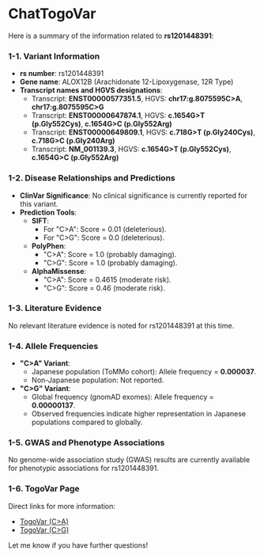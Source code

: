 # ChatTogoVar

Here is a summary of the information related to **rs1201448391**:

### 1-1. **Variant Information**
- **rs number**: rs1201448391
- **Gene name**: ALOX12B (Arachidonate 12-Lipoxygenase, 12R Type)
- **Transcript names and HGVS designations**:
  - Transcript: **ENST00000577351.5**, HGVS: **chr17:g.8075595C>A**, **chr17:g.8075595C>G**
  - Transcript: **ENST00000647874.1**, HGVS: **c.1654G>T (p.Gly552Cys)**, **c.1654G>C (p.Gly552Arg)**
  - Transcript: **ENST00000649809.1**, HGVS: **c.718G>T (p.Gly240Cys)**, **c.718G>C (p.Gly240Arg)**
  - Transcript: **NM_001139.3**, HGVS: **c.1654G>T (p.Gly552Cys)**, **c.1654G>C (p.Gly552Arg)**

### 1-2. **Disease Relationships and Predictions**
- **ClinVar Significance**: No clinical significance is currently reported for this variant.
- **Prediction Tools**:
  - **SIFT**: 
    - For "C>A": Score = 0.01 (deleterious).
    - For "C>G": Score = 0.0 (deleterious).
  - **PolyPhen**:
    - "C>A": Score = 1.0 (probably damaging).
    - "C>G": Score = 1.0 (probably damaging).
  - **AlphaMissense**:
    - "C>A": Score = 0.4615 (moderate risk).
    - "C>G": Score = 0.46 (moderate risk).

### 1-3. **Literature Evidence**
No relevant literature evidence is noted for rs1201448391 at this time.

### 1-4. **Allele Frequencies**
- **"C>A" Variant**:
  - Japanese population (ToMMo cohort): Allele frequency = **0.000037**.
  - Non-Japanese population: Not reported.
- **"C>G" Variant**:
  - Global frequency (gnomAD exomes): Allele frequency = **0.00000137**.
  - Observed frequencies indicate higher representation in Japanese populations compared to globally.

### 1-5. **GWAS and Phenotype Associations**
No genome-wide association study (GWAS) results are currently available for phenotypic associations for rs1201448391.

### 1-6. **TogoVar Page**
Direct links for more information:
- [TogoVar (C>A)](https://jmorp.megabank.tohoku.ac.jp/search?query=17%3A8075595)
- [TogoVar (C>G)](https://gnomad.broadinstitute.org/variant/17-8075595-C-G?dataset=gnomad_r4)

Let me know if you have further questions!